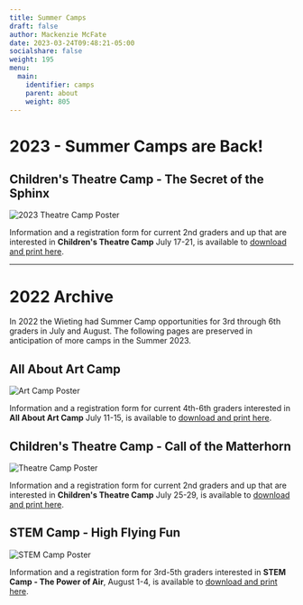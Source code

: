 ```yaml
---
title: Summer Camps
draft: false
author: Mackenzie McFate
date: 2023-03-24T09:48:21-05:00
socialshare: false
weight: 195
menu:
  main:
    identifier: camps
    parent: about
    weight: 805
---
```


# 2023 - Summer Camps are Back!

## Children's Theatre Camp - The Secret of the Sphinx

![2023 Theatre Camp Poster](/img/Summer-Theatre-Camp-2023.png)

Information and a registration form for current 2nd graders and up that are interested in **Children's Theatre Camp** July 17-21, is available to [download and print here](/pdf/camp-2023-registration-form.pdf).

<hr/>

# 2022 Archive

In 2022 the Wieting had Summer Camp opportunities for 3rd through 6th graders in July and August.  The following pages are preserved in anticipation of more camps in the Summer 2023.

## All About Art Camp

![Art Camp Poster](/img/_art-camp-2022-form-copy.jpg)

Information and a registration form for current 4th-6th graders interested in **All About Art Camp** July 11-15, is available to [download and print here](/img/_art-camp-2022-form.pdf).

## Children's Theatre Camp - Call of the Matterhorn

![Theatre Camp Poster](/img/_call-of-the-matterhorn-registration-form.jpg)

Information and a registration form for current 2nd graders and up that are interested in **Children's Theatre Camp** July 25-29, is available to [download and print here](/img/_call-of-the-matterhorn-registration-form.pdf).

## STEM Camp - High Flying Fun

![STEM Camp Poster](/img/_high-flying-fun-camp-2022-edits-1-copy.jpg)

Information and a registration form for 3rd-5th graders interested in **STEM Camp - The Power of Air**, August 1-4, is available to [download and print here](/img/_high-flying-fun-camp-2022-edits-1.pdf).